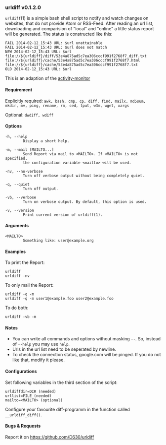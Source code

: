 ### urldiff v0.1.2.0

`urldiff`(1) is a simple bash shell script to notify and watch changes
on websites, that do not provide Atom or RSS-Feed. After reading
an url list, downloading and comparision of "local" and "online"
a little status report will be generated. The status is constructed like this:

```
FAIL 2014-02-12_15:43 URL: $url unattainable
FAIL 2014-02-12_15:43 URL: $url does not match
NEW 2014-02-12_15:43 URL: $url
file://${urldiff}/diff/53e4a875ad5c7ea306cccf991f2768f7_diff.txt
file://${urldiff}/cache/53e4a875ad5c7ea306cccf991f2768f7.html
file://${urldiff}/cache/53e4a875ad5c7ea306cccf991f2768f7.txt
OLD 2014-02-12_15:43 URL: $url
```

This is an adaption of the [activity-monitor](https://github.com/cmichi/activity-monitor)

#### Requirement

Explicitly required:
`awk, bash, cmp, cp, diff, find, mailx, md5sum, mkdir, mv, ping, rename, rm, sed, tput, w3m, wget, xargs`

Optional: `dwdiff, wdiff`

#### Options

```
-h, --help
        Display a short help.

-m, --mail [MAILTO...]
        Send Report via mail to <MAILTO>. If <MAILTO> is not specified,
        the configuration variable <mailto> will be used.

-nv, --no-verbose
        Turn off verbose output without being completely quiet.

-q, --quiet
        Turn off output.

-vb, --verbose
        Turn on verbose output. By default, this option is used.

-v, --version
        Print current version of urldiff(1).
```

#### Arguments

```
<MAILTO>
        Something like: user@example.org
```

#### Examples

To print the Report:

```
urldiff
urldiff -nv
```

To only mail the Report:

```
urldiff -q -m
urldiff -q -m user1@example.foo user2@example.foo
```

To do both:

```
urldiff -vb -m
```

#### Notes

- You can write all commands and options without masking `--`. So, instead of `--help` you may use `help`.
- Urls in the url list need to be seperated by newline.
- To check the connection status, google.com will be pinged. If you do not like that, modify it please.

#### Configurations

Set following variables in the third section of the script:

```
urldiffdir=DIR (needed)
urllist=FILE (needed)
mailto=<MAILTO> (optional)
```

Configure your favourite diff-programm in the function called `__urldiff_diff()`.

#### Bugs & Requests

Report it on https://github.com/D630/urldiff
